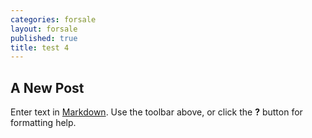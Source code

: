 ```yaml
---
categories: forsale
layout: forsale
published: true
title: test 4
---
```

## A New Post

Enter text in [Markdown](http://daringfireball.net/projects/markdown/). Use the toolbar above, or click the **?** button for formatting help.
